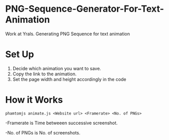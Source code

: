 # PNG-Sequence-Generator-For-Text-Animation
Work at Yrals. Generating PNG Sequence for text animation

# Set Up
1. Decide which animation you want to save.
2. Copy the link to the animation.
3. Set the page width and height accordingly in the code

# How it Works

`phamtomjs animate.js <Website url> <Framerate> <No. of PNGs> `

-Framerate is Time betweeen successive screenshot.

-No. of PNGs is No. of screenshots.

